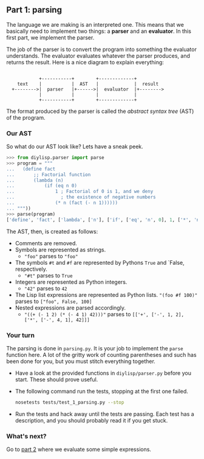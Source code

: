 ## Part 1: parsing

The language we are making is an interpreted one. This means that we basically need to implement two things: a **parser** and an **evaluator**. In this first part, we implement the parser.

The job of the parser is to convert the program into something the evaluator understands. The evaluator evaluates whatever the parser produces, and returns the result. Here is a nice diagram to explain everything:

```

            +-----------+        +-------------+
    text    |           |  AST   |             |  result
  +-------->|  parser   |+------>|  evaluator  |+-------->
            |           |        |             |
            +-----------+        +-------------+
```

The format produced by the parser is called the *abstract syntax tree* (AST) of the program.

### Our AST

So what do our AST look like? Lets have a sneak peek.

```python
>>> from diylisp.parser import parse
>>> program = """
...   (define fact 
...       ;; Factorial function
...       (lambda (n) 
...           (if (eq n 0) 
...               1 ; Factorial of 0 is 1, and we deny 
...                 ; the existence of negative numbers
...               (* n (fact (- n 1))))))
... """))
>>> parse(program)
['define', 'fact', ['lambda', ['n'], ['if', ['eq', 'n', 0], 1, ['*', 'n', ['fact', ['-', 'n', 1]]]]]]
```

The AST, then, is created as follows:

- Comments are removed.
- Symbols are represented as strings.
    + `"foo"` parses to `"foo"`
- The symbols `#t` and `#f` are represented by Pythons `True` and `False, respectively.
    + `"#t"` parses to `True`
- Integers are represented as Python integers.
    + `"42"` parses to `42`
- The Lisp list expressions are represented as Python lists.
    `"(foo #f 100)"` parses to `["foo", False, 100]`
- Nested expressions are parsed accordingly.
    + `"((+ (- 1 2) (* (- 4 1) 42)))"` parses to `[['+', ['-', 1, 2], ['*', ['-', 4, 1], 42]]]`

### Your turn

The parsing is done in `parsing.py`. It is your job to implement the `parse` function here. A lot of the gritty work of counting parentheses and such has been done for you, but you must stitch everything together.

- Have a look at the provided functions in `diylisp/parser.py` before you start. These should prove useful. 
- The following command run the tests, stopping at the first one failed.

    ```bash
    nosetests tests/test_1_parsing.py --stop
    ```
- Run the tests and hack away until the tests are passing. Each test has a description, and you should probably read it if you get stuck.

### What's next?

Go to [part 2](2.md) where we evaluate some simple expressions.
